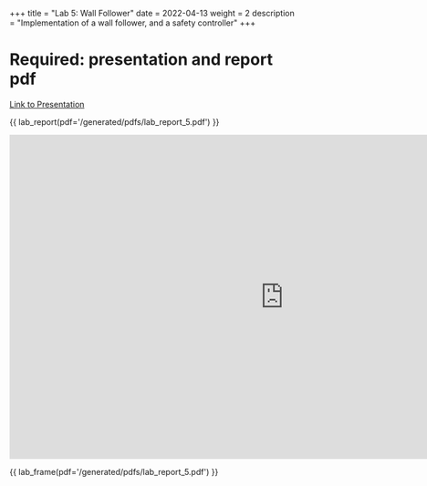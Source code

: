 +++
title = "Lab 5: Wall Follower"
date = 2022-04-13
weight = 2
description = "Implementation of a wall follower, and a safety controller"
+++

# Required: presentation and report pdf

<!-- Inlude links to your presentation and a download of your report pdf: -->
[Link to Presentation](https://docs.google.com/presentation/d/e/2PACX-1vS6v-BlLa7zH5_s1X8sCrjhF5C2X-qRegAf2jO7nvGrsMWj8jOPXZ4UyBhhQYduPHQNCkDDNLJ7hQWk/pub?start=false&loop=false&delayms=3000)

{{ lab_report(pdf='/generated/pdfs/lab_report_5.pdf') }}

<!-- Inlude your presentation in your site by exporting it via google slides: (DONE) -->
<iframe
        src="https://docs.google.com/presentation/d/e/2PACX-1vS6v-BlLa7zH5_s1X8sCrjhF5C2X-qRegAf2jO7nvGrsMWj8jOPXZ4UyBhhQYduPHQNCkDDNLJ7hQWk/embed?start=false&loop=false&delayms=3000"
        frameborder="0" width="960" height="569" allowfullscreen="true" mozallowfullscreen="true"
        webkitallowfullscreen="true"></iframe>

<!-- Include a PDF of your lab report here: -->
{{ lab_frame(pdf='/generated/pdfs/lab_report_5.pdf') }}